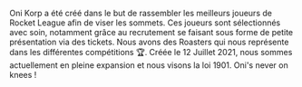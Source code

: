 Oni Korp a été créé dans le but de rassembler les meilleurs joueurs de Rocket League afin de viser les sommets.
Ces joueurs sont sélectionnés avec soin, notamment grâce au recrutement se faisant sous forme de petite présentation via des tickets. 
Nous avons des Roasters qui nous représente dans les différentes compétitions  🏆. 
Créée le 12 Juillet 2021, nous sommes actuellement en pleine expansion et nous visons la loi 1901.
Oni's never on knees !